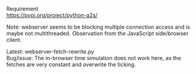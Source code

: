 Requirement  
https://pypi.org/project/python-a2s/

Note: webserver seems to be blocking multiple connection access and is maybe not multithreaded. Observation from the JavaScript side/browser client.


Latest: webserver-fetch-rewrite.py  
Bug/issue: The in-browser time simulation does not work here, as the fetches are very constant and overwrite the ticking.
